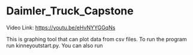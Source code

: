 # Daimler_Truck_Capstone
Video Link: https://youtu.be/eHvNYYGGqNs

This is graphing tool that can plot data from csv files. To run the program run kinneyoutstart.py. You can also run 

